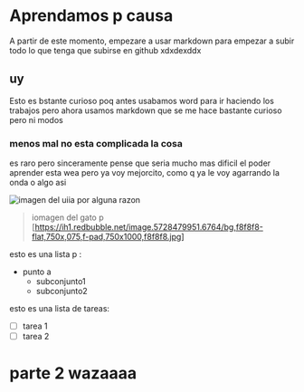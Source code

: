 # Aprendamos p causa
A partir de este momento, empezare a usar markdown para empezar a subir todo lo que tenga que subirse en github xdxdexddx

## uy
Esto es bstante curioso poq antes usabamos word para ir haciendo los trabajos pero ahora usamos markdown que se me hace bastante curioso pero ni modos
### menos mal no esta complicada la cosa
es raro pero sinceramente pense que seria mucho mas dificil el poder aprender esta wea pero ya voy mejorcito, como q ya le voy agarrando la onda o algo asi

![imagen del uiia por alguna razon](https://ih1.redbubble.net/image.5728479951.6764/bg,f8f8f8-flat,750x,075,f-pad,750x1000,f8f8f8.jpg)
>iomagen del gato p [https://ih1.redbubble.net/image.5728479951.6764/bg,f8f8f8-flat,750x,075,f-pad,750x1000,f8f8f8.jpg]

esto es una lista p :

- punto a
	- subconjunto1
	- subconjunto2


esto es una lista de tareas:
- [ ] tarea 1
- [ ] tarea 2

# parte 2 wazaaaa

